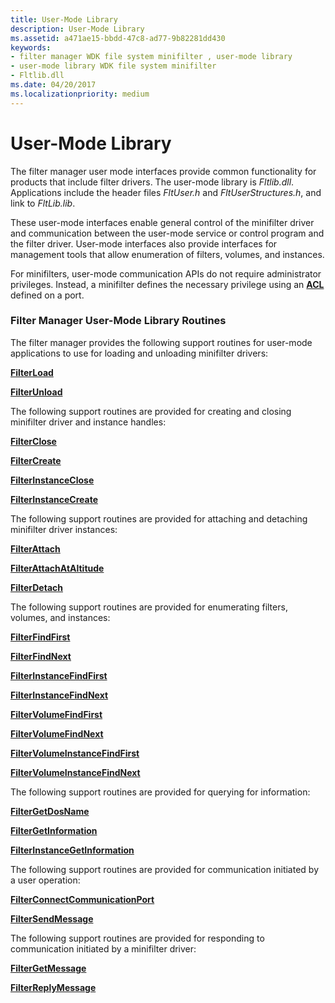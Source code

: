 ```yaml
---
title: User-Mode Library
description: User-Mode Library
ms.assetid: a471ae15-bbdd-47c8-ad77-9b82281dd430
keywords:
- filter manager WDK file system minifilter , user-mode library
- user-mode library WDK file system minifilter
- Fltlib.dll
ms.date: 04/20/2017
ms.localizationpriority: medium
---
```


# User-Mode Library


The filter manager user mode interfaces provide common functionality for products that include filter drivers. The user-mode library is *Fltlib.dll*. Applications include the header files *FltUser.h* and *FltUserStructures.h*, and link to *FltLib.lib*.

These user-mode interfaces enable general control of the minifilter driver and communication between the user-mode service or control program and the filter driver. User-mode interfaces also provide interfaces for management tools that allow enumeration of filters, volumes, and instances.

For minifilters, user-mode communication APIs do not require administrator privileges. Instead, a minifilter defines the necessary privilege using an [**ACL**](https://docs.microsoft.com/windows-hardware/drivers/ddi/content/wdm/ns-wdm-_acl) defined on a port.

### <span id="Filter_Manager_User-Mode_Library_Routines"></span><span id="filter_manager_user-mode_library_routines"></span><span id="FILTER_MANAGER_USER-MODE_LIBRARY_ROUTINES"></span>Filter Manager User-Mode Library Routines

The filter manager provides the following support routines for user-mode applications to use for loading and unloading minifilter drivers:

[**FilterLoad**](https://docs.microsoft.com/windows/desktop/api/fltuser/nf-fltuser-filterload)

[**FilterUnload**](https://docs.microsoft.com/windows/desktop/api/fltuser/nf-fltuser-filterunload)

The following support routines are provided for creating and closing minifilter driver and instance handles:

[**FilterClose**](https://docs.microsoft.com/windows/desktop/api/fltuser/nf-fltuser-filterclose)

[**FilterCreate**](https://docs.microsoft.com/windows/desktop/api/fltuser/nf-fltuser-filtercreate)

[**FilterInstanceClose**](https://docs.microsoft.com/windows/desktop/api/fltuser/nf-fltuser-filterinstanceclose)

[**FilterInstanceCreate**](https://docs.microsoft.com/windows/desktop/api/fltuser/nf-fltuser-filterinstancecreate)

The following support routines are provided for attaching and detaching minifilter driver instances:

[**FilterAttach**](https://docs.microsoft.com/windows/desktop/api/fltuser/nf-fltuser-filterattach)

[**FilterAttachAtAltitude**](https://docs.microsoft.com/windows/desktop/api/fltuser/nf-fltuser-filterattachataltitude)

[**FilterDetach**](https://docs.microsoft.com/windows/desktop/api/fltuser/nf-fltuser-filterdetach)

The following support routines are provided for enumerating filters, volumes, and instances:

[**FilterFindFirst**](https://docs.microsoft.com/windows/desktop/api/fltuser/nf-fltuser-filterfindfirst)

[**FilterFindNext**](https://docs.microsoft.com/windows/desktop/api/fltuser/nf-fltuser-filterfindnext)

[**FilterInstanceFindFirst**](https://docs.microsoft.com/windows/desktop/api/fltuser/nf-fltuser-filterinstancefindfirst)

[**FilterInstanceFindNext**](https://docs.microsoft.com/windows/desktop/api/fltuser/nf-fltuser-filterinstancefindnext)

[**FilterVolumeFindFirst**](https://docs.microsoft.com/windows/desktop/api/fltuser/nf-fltuser-filtervolumefindfirst)

[**FilterVolumeFindNext**](https://docs.microsoft.com/windows/desktop/api/fltuser/nf-fltuser-filtervolumefindnext)

[**FilterVolumeInstanceFindFirst**](https://docs.microsoft.com/windows/desktop/api/fltuser/nf-fltuser-filtervolumeinstancefindfirst)

[**FilterVolumeInstanceFindNext**](https://docs.microsoft.com/windows/desktop/api/fltuser/nf-fltuser-filtervolumeinstancefindnext)

The following support routines are provided for querying for information:

[**FilterGetDosName**](https://docs.microsoft.com/windows/desktop/api/fltuser/nf-fltuser-filtergetdosname)

[**FilterGetInformation**](https://docs.microsoft.com/windows/desktop/api/fltuser/nf-fltuser-filtergetinformation)

[**FilterInstanceGetInformation**](https://docs.microsoft.com/windows/desktop/api/fltuser/nf-fltuser-filterinstancegetinformation)

The following support routines are provided for communication initiated by a user operation:

[**FilterConnectCommunicationPort**](https://docs.microsoft.com/windows/desktop/api/fltuser/nf-fltuser-filterconnectcommunicationport)

[**FilterSendMessage**](https://docs.microsoft.com/windows/desktop/api/fltuser/nf-fltuser-filtersendmessage)

The following support routines are provided for responding to communication initiated by a minifilter driver:

[**FilterGetMessage**](https://docs.microsoft.com/windows/desktop/api/fltuser/nf-fltuser-filtergetmessage)

[**FilterReplyMessage**](https://docs.microsoft.com/windows/desktop/api/fltuser/nf-fltuser-filterreplymessage)

 

 




